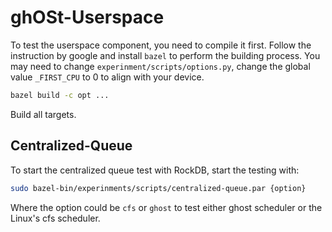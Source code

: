 # ghOSt-Userspace

To test the userspace component, you need to compile it first. Follow the instruction by google and install `bazel` to perform the building process. You may need to change `experinment/scripts/options.py`, change the global value `_FIRST_CPU` to 0 to align with your device.

```bash
bazel build -c opt ...
```

Build all targets.

## Centralized-Queue

To start the centralized queue test with RockDB, start the testing with:

```bash
sudo bazel-bin/experinments/scripts/centralized-queue.par {option}
```

Where the option could be `cfs` or `ghost` to test either ghost scheduler or the Linux's cfs scheduler.
